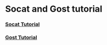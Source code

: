 # Socat and Gost tutorial

### [Socat Tutorial](./README_socat.MD)

### [Gost Tutorial](./README_gost.MD)
